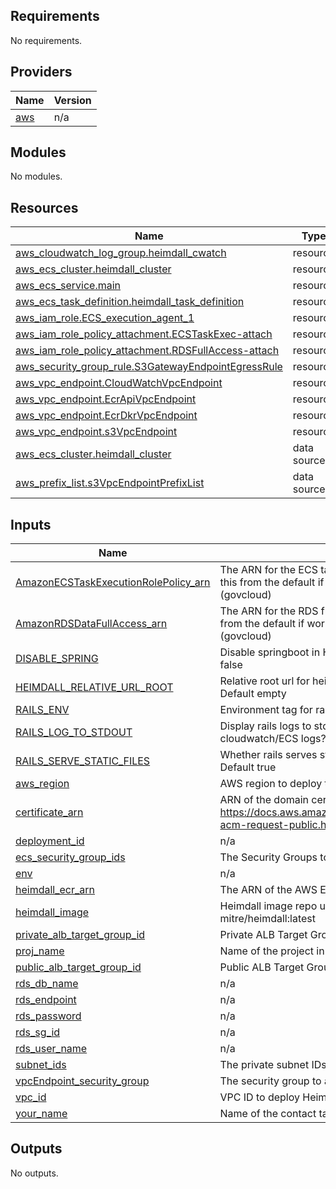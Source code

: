 ## Requirements

No requirements.

## Providers

| Name | Version |
|------|---------|
| <a name="provider_aws"></a> [aws](#provider\_aws) | n/a |

## Modules

No modules.

## Resources

| Name | Type |
|------|------|
| [aws_cloudwatch_log_group.heimdall_cwatch](https://registry.terraform.io/providers/hashicorp/aws/latest/docs/resources/cloudwatch_log_group) | resource |
| [aws_ecs_cluster.heimdall_cluster](https://registry.terraform.io/providers/hashicorp/aws/latest/docs/resources/ecs_cluster) | resource |
| [aws_ecs_service.main](https://registry.terraform.io/providers/hashicorp/aws/latest/docs/resources/ecs_service) | resource |
| [aws_ecs_task_definition.heimdall_task_definition](https://registry.terraform.io/providers/hashicorp/aws/latest/docs/resources/ecs_task_definition) | resource |
| [aws_iam_role.ECS_execution_agent_1](https://registry.terraform.io/providers/hashicorp/aws/latest/docs/resources/iam_role) | resource |
| [aws_iam_role_policy_attachment.ECSTaskExec-attach](https://registry.terraform.io/providers/hashicorp/aws/latest/docs/resources/iam_role_policy_attachment) | resource |
| [aws_iam_role_policy_attachment.RDSFullAccess-attach](https://registry.terraform.io/providers/hashicorp/aws/latest/docs/resources/iam_role_policy_attachment) | resource |
| [aws_security_group_rule.S3GatewayEndpointEgressRule](https://registry.terraform.io/providers/hashicorp/aws/latest/docs/resources/security_group_rule) | resource |
| [aws_vpc_endpoint.CloudWatchVpcEndpoint](https://registry.terraform.io/providers/hashicorp/aws/latest/docs/resources/vpc_endpoint) | resource |
| [aws_vpc_endpoint.EcrApiVpcEndpoint](https://registry.terraform.io/providers/hashicorp/aws/latest/docs/resources/vpc_endpoint) | resource |
| [aws_vpc_endpoint.EcrDkrVpcEndpoint](https://registry.terraform.io/providers/hashicorp/aws/latest/docs/resources/vpc_endpoint) | resource |
| [aws_vpc_endpoint.s3VpcEndpoint](https://registry.terraform.io/providers/hashicorp/aws/latest/docs/resources/vpc_endpoint) | resource |
| [aws_ecs_cluster.heimdall_cluster](https://registry.terraform.io/providers/hashicorp/aws/latest/docs/data-sources/ecs_cluster) | data source |
| [aws_prefix_list.s3VpcEndpointPrefixList](https://registry.terraform.io/providers/hashicorp/aws/latest/docs/data-sources/prefix_list) | data source |

## Inputs

| Name | Description | Type | Default | Required |
|------|-------------|------|---------|:--------:|
| <a name="input_AmazonECSTaskExecutionRolePolicy_arn"></a> [AmazonECSTaskExecutionRolePolicy\_arn](#input\_AmazonECSTaskExecutionRolePolicy\_arn) | The ARN for the ECS task execution role policy. Change this from the default if working in non standard region (govcloud) | `string` | `"arn:aws-us-gov:iam::aws:policy/service-role/AmazonECSTaskExecutionRolePolicy"` | no |
| <a name="input_AmazonRDSDataFullAccess_arn"></a> [AmazonRDSDataFullAccess\_arn](#input\_AmazonRDSDataFullAccess\_arn) | The ARN for the RDS full access role policy. Change this from the default if working in non standard region (govcloud) | `string` | `"arn:aws-us-gov:iam::aws:policy/AmazonRDSFullAccess"` | no |
| <a name="input_DISABLE_SPRING"></a> [DISABLE\_SPRING](#input\_DISABLE\_SPRING) | Disable springboot in Heimdall deployment? Default false | `bool` | `false` | no |
| <a name="input_HEIMDALL_RELATIVE_URL_ROOT"></a> [HEIMDALL\_RELATIVE\_URL\_ROOT](#input\_HEIMDALL\_RELATIVE\_URL\_ROOT) | Relative root url for heimdall deployment location. Default empty | `string` | `""` | no |
| <a name="input_RAILS_ENV"></a> [RAILS\_ENV](#input\_RAILS\_ENV) | Environment tag for rails deployment. Default production | `string` | `"production"` | no |
| <a name="input_RAILS_LOG_TO_STDOUT"></a> [RAILS\_LOG\_TO\_STDOUT](#input\_RAILS\_LOG\_TO\_STDOUT) | Display rails logs to stdout for viewing in AWS cloudwatch/ECS logs? Default true | `bool` | `true` | no |
| <a name="input_RAILS_SERVE_STATIC_FILES"></a> [RAILS\_SERVE\_STATIC\_FILES](#input\_RAILS\_SERVE\_STATIC\_FILES) | Whether rails serves static files in its deployment. Default true | `bool` | `true` | no |
| <a name="input_aws_region"></a> [aws\_region](#input\_aws\_region) | AWS region to deploy to. | `string` | `"us-gov-west-1"` | no |
| <a name="input_certificate_arn"></a> [certificate\_arn](#input\_certificate\_arn) | ARN of the domain certificate for Heimdall. See: https://docs.aws.amazon.com/acm/latest/userguide/gs-acm-request-public.html | `string` | `"arn:aws-us-gov:acm:us-gov-west-1:060708420889:certificate/4c71d20b-a581-4ee1-a342-c254b74e2126"` | no |
| <a name="input_deployment_id"></a> [deployment\_id](#input\_deployment\_id) | n/a | `string` | `"000"` | no |
| <a name="input_ecs_security_group_ids"></a> [ecs\_security\_group\_ids](#input\_ecs\_security\_group\_ids) | The Security Groups to apply to the ECS instances | `list(string)` | `[]` | no |
| <a name="input_env"></a> [env](#input\_env) | n/a | `string` | n/a | yes |
| <a name="input_heimdall_ecr_arn"></a> [heimdall\_ecr\_arn](#input\_heimdall\_ecr\_arn) | The ARN of the AWS ECR repository | `string` | n/a | yes |
| <a name="input_heimdall_image"></a> [heimdall\_image](#input\_heimdall\_image) | Heimdall image repo url and version. Ex: mitre/heimdall:latest | `string` | `"mitre/heimdall2:release-latest"` | no |
| <a name="input_private_alb_target_group_id"></a> [private\_alb\_target\_group\_id](#input\_private\_alb\_target\_group\_id) | Private ALB Target Group ID for ECS. | `string` | n/a | yes |
| <a name="input_proj_name"></a> [proj\_name](#input\_proj\_name) | Name of the project in which Heimdall is being deployed | `string` | `"nnc"` | no |
| <a name="input_public_alb_target_group_id"></a> [public\_alb\_target\_group\_id](#input\_public\_alb\_target\_group\_id) | Public ALB Target Group ID for ECS. | `string` | n/a | yes |
| <a name="input_rds_db_name"></a> [rds\_db\_name](#input\_rds\_db\_name) | n/a | `string` | `""` | no |
| <a name="input_rds_endpoint"></a> [rds\_endpoint](#input\_rds\_endpoint) | n/a | `string` | `""` | no |
| <a name="input_rds_password"></a> [rds\_password](#input\_rds\_password) | n/a | `string` | `""` | no |
| <a name="input_rds_sg_id"></a> [rds\_sg\_id](#input\_rds\_sg\_id) | n/a | `string` | `""` | no |
| <a name="input_rds_user_name"></a> [rds\_user\_name](#input\_rds\_user\_name) | n/a | `string` | `""` | no |
| <a name="input_subnet_ids"></a> [subnet\_ids](#input\_subnet\_ids) | The private subnet IDs to deploy to | `list(string)` | n/a | yes |
| <a name="input_vpcEndpoint_security_group"></a> [vpcEndpoint\_security\_group](#input\_vpcEndpoint\_security\_group) | The security group to attach to ECR VPC endpoints | `string` | n/a | yes |
| <a name="input_vpc_id"></a> [vpc\_id](#input\_vpc\_id) | VPC ID to deploy Heimdall into. | `string` | n/a | yes |
| <a name="input_your_name"></a> [your\_name](#input\_your\_name) | Name of the contact tag for all AWS resources | `string` | `"jwhite"` | no |

## Outputs

No outputs.
